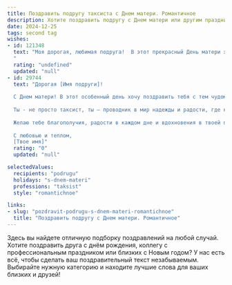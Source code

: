 ```yaml
---
title: Поздравить подругу таксиста с Днем матери. Романтичное
description: Хотите поздравить подругу с Днем матери или другим праздником? Наш ИИ создаст незабываемое поздравление, а вы обязательно выделитесь среди других.  
date: 2024-12-25
tags: second tag
wishes:
- id: 121348
  text: "Моя дорогая, любимая подруга!  В этот прекрасный День матери хочу сказать тебе, что ты – настоящая королева своего сердца,  а твоя забота и нежность – самый драгоценный дар.  Пусть  каждая минута твоей жизни будет наполнена счастьем,  любовью и  теплотой, словно  солнечный луч в  зимний день. Даже на самых сложных маршрутах твоей жизни – а ты, как истинный таксист, знаешь их не понаслышке – пусть всегда горит яркий свет надежды и веры в лучшее. С Днем матери!
  "
  rating: "undefined"
  updated: "null"
- id: 29744
  text: "Дорогая [Имя подруги]!
  
  С Днем матери! В этот особенный день хочу поздравить тебя с тем чудом, которое ты создаешь каждый день, управляя своим \"желтым ангелом\". Твоя забота, терпение и любовь, с которыми ты ведешь нас по жизни, подобны плавному движению по незнакомым улицам.
  
  Ты - не просто таксист, ты – проводник в мир надежды и радости, где каждый пассажир ощущает уют и тепло. Пусть в твоем сердце всегда горит огонек любви, а каждый рейс приносит только счастье и улыбки.
  
  Желаю тебе благополучия, радости в каждом дне и вдохновения в твоей прекрасной работе. Ты заслуживаешь всего самого лучшего, ведь ты – невероятная мама и удивительная подруга.
  
  С любовью и теплом,
  [Твое имя]"
  rating: "0"
  updated: "null"

selectedValues:
  recipients: "podrugu"
  holidays: "s-dnem-materi"
  professions: "taksist"
  style: "romantichnoe"

links:
- slug: "pozdravit-podrugu-s-dnem-materi-romantichnoe"
  title: "Поздравить подругу с Днем матери. Романтичное"
---
```


Здесь вы найдете отличную подборку поздравлений на любой случай. 
Хотите поздравить друга с днём рождения, коллегу с профессиональным праздником или близких с Новым годом? У нас есть всё, чтобы сделать ваш поздравительный текст незабываемым. Выбирайте нужную категорию и находите лучшие слова для ваших близких и друзей!
